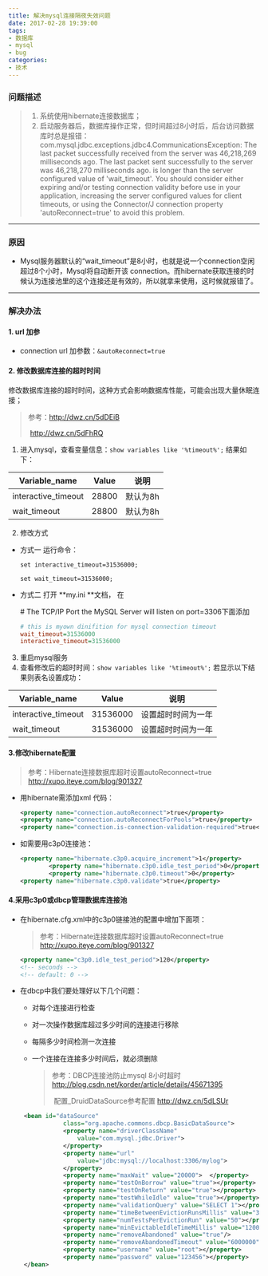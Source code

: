 ```yaml
---
title: 解决mysql连接隔夜失效问题
date: 2017-02-28 19:39:00
tags:
- 数据库
- mysql
- bug
categories: 
- 技术
---
```


### 问题描述

> 1. 系统使用hibernate连接数据库；
> 2. 启动服务器后，数据库操作正常，但时间超过8小时后，后台访问数据库时总是报错：com.mysql.jdbc.exceptions.jdbc4.CommunicationsException: The last packet successfully received 
>    from the server was 46,218,269 milliseconds ago.  The last packet sent successfully to the 
>    server was 46,218,270 milliseconds ago. is longer than the server configured value of 
>    'wait_timeout'. You should consider either expiring and/or testing connection validity before 
>    use in your application, increasing the server configured values for client timeouts, or using 
>    the Connector/J connection property 'autoReconnect=true' to avoid this problem.

---



### 原因

+ Mysql服务器默认的“wait_timeout”是8小时，也就是说一个connection空闲超过8个小时，Mysql将自动断开该 connection。而hibernate获取连接的时候认为连接池里的这个连接还是有效的，所以就拿来使用，这时候就报错了。

---

### 解决办法

#### 1. url 加参 

+ connection url 加参数：` &autoReconnect=true `

 #### 2. 修改数据库连接的超时时间

修改数据库连接的超时时间，这种方式会影响数据库性能，可能会出现大量休眠连接；

> 参考：http://dwz.cn/5dDEiB
>
> ​	   http://dwz.cn/5dFhRQ

1. 进入mysql，查看变量信息：` show variables like '%timeout%'; ` 结果如下：

| Variable_name       | Value | 说明    |
| ------------------- | ----- | ----- |
| interactive_timeout | 28800 | 默认为8h |
| wait_timeout        | 28800 | 默认为8h |

2. 修改方式

+ 方式一 运行命令：

  `set interactive_timeout=31536000;`

  `set wait_timeout=31536000;`

+ 方式二 打开 **my.ini **文档， 在

  \# The TCP/IP Port the MySQL Server will listen on
  port=3306下面添加

  ``````ini
  # this is myown dinifition for mysql connection timeout
  wait_timeout=31536000
  interactive_timeout=31536000
  ``````

3. 重启mysql服务
4. 查看修改后的超时时间：` show variables like '%timeout%'; ` 若显示以下结果则表名设置成功：

| Variable_name       | Value    | 说明        |
| ------------------- | -------- | --------- |
| interactive_timeout | 31536000 | 设置超时时间为一年 |
| wait_timeout        | 31536000 | 设置超时时间为一年 |

#### 3.修改hibernate配置 

> 参考：Hibernate连接数据库超时设置autoReconnect=true  http://xupo.iteye.com/blog/901327

+ 用hibernate需添加xml 代码：

  ``````xml
  <property name="connection.autoReconnect">true</property>
  <property name="connection.autoReconnectForPools">true</property>
  <property name="connection.is-connection-validation-required">true</property>
  ``````


+ 如需要用c3p0连接池：

  ``````xml
  <property name="hibernate.c3p0.acquire_increment">1</property>  
          <property name="hibernate.c3p0.idle_test_period">0</property> 
          <property name="hibernate.c3p0.timeout">0</property>
  <property name="hibernate.c3p0.validate">true</property>
  ``````

#### 4.采用c3p0或dbcp管理数据库连接池

+   在hibernate.cfg.xml中的c3p0链接池的配置中增加下面项：

    > 参考：Hibernate连接数据库超时设置autoReconnect=true  http://xupo.iteye.com/blog/901327

    ``````xml
    <property name="c3p0.idle_test_period">120</property>  
    <!-- seconds -->
    <!-- default: 0 --> 
    ``````

+   在dbcp中我们要处理好以下几个问题：

    +   对每个连接进行检查

    +   对一次操作数据库超过多少时间的连接进行移除

    +   每隔多少时间检测一次连接

    +   一个连接在连接多少时间后，就必须删除

        > 参考：DBCP连接池防止mysql 8小时超时  http://blog.csdn.net/korder/article/details/45671395
        >
        > ​	    配置_DruidDataSource参考配置  http://dwz.cn/5dLSUr

    ``````xml
     <bean id="dataSource"
                class="org.apache.commons.dbcp.BasicDataSource">
                <property name="driverClassName"
                    value="com.mysql.jdbc.Driver">
                </property>
                <property name="url"
                    value="jdbc:mysql://localhost:3306/mylog">
                </property>
                <property name="maxWait" value="20000">  </property>
                <property name="testOnBorrow" value="true"></property>
                <property name="testOnReturn" value="true"></property>
                <property name="testWhileIdle" value="true"></property>
                <property name="validationQuery" value="SELECT 1"></property>
                <property name="timeBetweenEvictionRunsMillis" value="3600000"></property>
                <property name="numTestsPerEvictionRun" value="50"></property>
                <property name="minEvictableIdleTimeMillis" value="120000"></property>
                <property name="removeAbandoned" value="true"/>
                <property name="removeAbandonedTimeout" value="6000000"/>
                <property name="username" value="root"></property>
                <property name="password" value="123456"></property>
     </bean>
    ``````

    ​